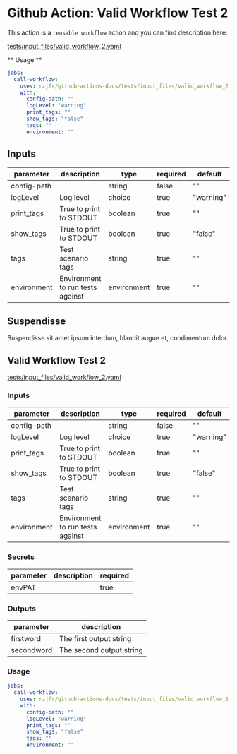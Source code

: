 # Github Action: <!-- BEGIN_GH_DOCS_NAME -->Valid Workflow Test 2<!-- END_GH_DOCS_NAME -->

This action is a <!-- BEGIN_GH_DOCS_RUNS -->`reusable workflow`<!-- END_GH_DOCS_RUNS --> action and you can find description here:

<!-- BEGIN_GH_DOCS_DESCRIPTION -->

[tests/input_files/valid_workflow_2.yaml](valid_workflow_2.yaml)

<!-- END_GH_DOCS_DESCRIPTION -->

** Usage **

<!-- BEGIN_GH_DOCS_USAGE -->

```yaml
jobs:
  call-workflow:
    uses: rzjfr/github-actions-docs/tests/input_files/valid_workflow_2.yaml@main
    with:
      config-path: ""
      logLevel: "warning"
      print_tags: ""
      show_tags: "false"
      tags: ""
      environment: ""
```

<!-- END_GH_DOCS_USAGE -->

## Inputs

<!-- BEGIN_GH_DOCS_INPUTS -->

| parameter   | description                      | type        | required | default   |
| ----------- | -------------------------------- | ----------- | -------- | --------- |
| config-path |                                  | string      | false    | ""        |
| logLevel    | Log level                        | choice      | true     | "warning" |
| print_tags  | True to print to STDOUT          | boolean     | true     | ""        |
| show_tags   | True to print to STDOUT          | boolean     | true     | "false"   |
| tags        | Test scenario tags               | string      | true     | ""        |
| environment | Environment to run tests against | environment | true     | ""        |

<!-- END_GH_DOCS_INPUTS -->

## Suspendisse

Suspendisse sit amet ipsum interdum, blandit augue et, condimentum dolor.

## <!-- BEGIN_GH_DOCS_NAME_VALID_WORKFLOW_TEST_2 -->Valid Workflow Test 2<!-- END_GH_DOCS_NAME_VALID_WORKFLOW_TEST_2 -->

<!-- BEGIN_GH_DOCS_DESCRIPTION_VALID_WORKFLOW_TEST_2 -->

[tests/input_files/valid_workflow_2.yaml](valid_workflow_2.yaml)

<!-- END_GH_DOCS_DESCRIPTION_VALID_WORKFLOW_TEST_2 -->

### Inputs

<!-- BEGIN_GH_DOCS_INPUTS_VALID_WORKFLOW_TEST_2 -->

| parameter   | description                      | type        | required | default   |
| ----------- | -------------------------------- | ----------- | -------- | --------- |
| config-path |                                  | string      | false    | ""        |
| logLevel    | Log level                        | choice      | true     | "warning" |
| print_tags  | True to print to STDOUT          | boolean     | true     | ""        |
| show_tags   | True to print to STDOUT          | boolean     | true     | "false"   |
| tags        | Test scenario tags               | string      | true     | ""        |
| environment | Environment to run tests against | environment | true     | ""        |

<!-- END_GH_DOCS_INPUTS_VALID_WORKFLOW_TEST_2 -->

### Secrets

<!-- BEGIN_GH_DOCS_SECRETS_VALID_WORKFLOW_TEST_2 -->

| parameter | description | required |
| --------- | ----------- | -------- |
| envPAT    |             | true     |

<!-- END_GH_DOCS_SECRETS_VALID_WORKFLOW_TEST_2 -->

### Outputs

<!-- BEGIN_GH_DOCS_OUTPUTS_VALID_WORKFLOW_TEST_2 -->

| parameter  | description              |
| ---------- | ------------------------ |
| firstword  | The first output string  |
| secondword | The second output string |

<!-- END_GH_DOCS_OUTPUTS_VALID_WORKFLOW_TEST_2 -->

### Usage

<!-- BEGIN_GH_DOCS_USAGE_VALID_WORKFLOW_TEST_2 -->

```yaml
jobs:
  call-workflow:
    uses: rzjfr/github-actions-docs/tests/input_files/valid_workflow_2.yaml@main
    with:
      config-path: ""
      logLevel: "warning"
      print_tags: ""
      show_tags: "false"
      tags: ""
      environment: ""
```

<!-- END_GH_DOCS_USAGE_VALID_WORKFLOW_TEST_2 -->

